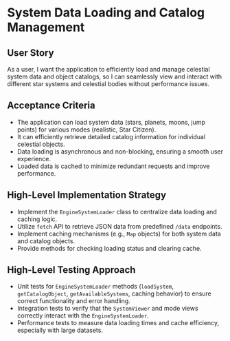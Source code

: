 # System Data Loading and Catalog Management

## User Story
As a user, I want the application to efficiently load and manage celestial system data and object catalogs, so I can seamlessly view and interact with different star systems and celestial bodies without performance issues.

## Acceptance Criteria
- The application can load system data (stars, planets, moons, jump points) for various modes (realistic, Star Citizen).
- It can efficiently retrieve detailed catalog information for individual celestial objects.
- Data loading is asynchronous and non-blocking, ensuring a smooth user experience.
- Loaded data is cached to minimize redundant requests and improve performance.

## High-Level Implementation Strategy
- Implement the `EngineSystemLoader` class to centralize data loading and caching logic.
- Utilize `fetch` API to retrieve JSON data from predefined `/data` endpoints.
- Implement caching mechanisms (e.g., `Map` objects) for both system data and catalog objects.
- Provide methods for checking loading status and clearing cache.

## High-Level Testing Approach
- Unit tests for `EngineSystemLoader` methods (`loadSystem`, `getCatalogObject`, `getAvailableSystems`, caching behavior) to ensure correct functionality and error handling.
- Integration tests to verify that the `SystemViewer` and mode views correctly interact with the `EngineSystemLoader`.
- Performance tests to measure data loading times and cache efficiency, especially with large datasets. 